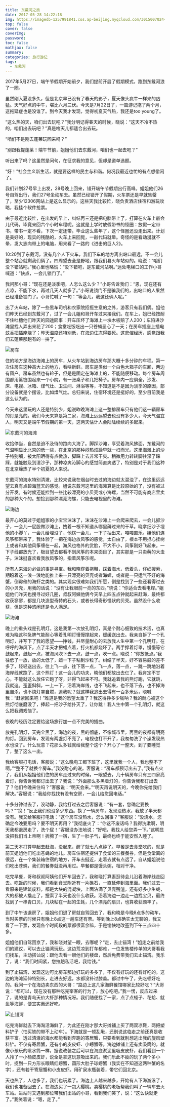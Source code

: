 ```yaml
---
title: 东戴河之旅
date: 2017-05-28 14:22:18
img: https://imagedb-1257991841.cos.ap-beijing.myqcloud.com/301500702443_.pic_hd.jpg
top: false
cover: false
coverImg: 
password: 
toc: false
mathjax: false
summary: 
categories: 旅行游记
tags:
  - 东戴河
---
```

2017年5月27日，端午节假期开始前夕，我们提前开启了假期模式，跑到东戴河浪了一圈。

虽然刚入夏没多久，但是北京早已没有了春天的影子，夏天像头疯牛一样来的凶猛。天气好点的中午，堪比六月三伏。今天是7月22日了，一篇游记拖了两个月，这拖延症也是没谁了。到今天我才发现，觉得初夏天气热，我还是too young了。

“这么热的天，咱们出去玩吧？”我分明记得春天的时候，晓说：“这天不冷不热的，咱们出去玩吧？”真是啥天儿都适合出去玩。

“咱们不是刚去蓬莱玩回来吗？”

“别跟我提蓬莱！端午节前，姐姐他们去东戴河，咱们也一起去吧？”

听出来了吗？这虽然是问句，在征求我的意见，但却是道单选题。

“好！”社会主义新生活，就是要这样的民主与和谐。何况我最近也忙的有点想偷闲了。

我们计划27号早上出发，28号晚上回来，错开端午节假期出行高峰。姐姐他们26号自驾出行，我们27号坐动车去。虽然已经错开了假期，火车票还是早就售罄了，至少12306网站上是这么显示的。这些天我比较忙，晓负责酒店住宿和游玩攻略，我挂个软件抢票。

由于最近比较忙，在出发的早上，纠结再三还是把电脑带上了，打算在火车上敲会儿代码，毕竟来回六个小时车程呢。这就是上学时放假带书的怪圈：放假一定带书，带书一定不看，下次一定还带。毕业这么些年了，这个怪圈还没走出来。计划是美好的，现实的残酷的，火车上来回晃，一敲代码就晕。奇怪的是看动漫就不晕，发大志向带上的电脑，用来看了一路的《进击的巨人2》。

10:20到了东戴河，没有几个人下火车，我们下车的地方离出站口最远，不一会儿整个站台就剩我们俩了。四周望去全是野地，跟我们县火车站似的。晓说：“咱们没下错站吧。”我心里也略慌：“没下错吧，是东戴河站啊。”远处电梯口的工作小哥喊道：“快点，一会儿锁门了。”

我问那小哥：“现在还是淡季吧，人怎么这么少？”小哥告诉我们：“恩，现在还有点凉，不能下水，再过几天人就多了。”小哥说锁门不是骗我们的，出站口的人果然已经准备锁门了。小哥忙喊了一句：“等会儿，我这还俩人呢。”

出了火车站，除了一些黑车司机和农家院招揽生意的之外，游客只有我们俩。姐他们昨天已经到东戴河了，过了一会儿姐和哥开车过来接我们。在车上，姐已经按耐不住吐槽他们昨天的囧途囧事：开车压坏了海滩上一块木板赔了人200；车陷进沙滩里找人弄出来花了200；食堂吃饭吃出一只苍蝇恶心了一天；在房车插座上插电蚊香把插座烧了；昨天温度还特别低，在海边住冻得要死。这悲催经历，感觉跟我们去蓬莱那趟有的一拼了。

![房车](https://imagedb-1257991841.cos.ap-beijing.myqcloud.com/WX20170722-142010@2x.png)

住的地方是海边海滩上的房车，从火车站到海边房车那大概十多分钟的车程。第一次住房车这种高大上的地方，看啥新鲜。房车是类似一个白色大箱子的车厢，两边有窗户。房车虽然也有轮子，但是是固定在海滩上的，不能随便移动。每个房车周围都用篱笆围起来一个小院，有一张桌子和几把椅子。房车内一应俱全，沙发、床、电视、冰箱、煤气灶、卫生间、淋浴等等，不知道是不是因为淡季的原因，部分设备就是个摆设，比如煤气灶。总归来说，住宿环境还是挺好的，至少目前我是这么认为的。

今天来这里玩的人还是特别少，姐说昨晚海滩上这一整排房车只有他们这一辆房车的灯是亮的。我们今天来算是第二家，海滩上远远望去也没有多少人，今天气温宜人，明天又是端午节假期的第一天，这两天估计人会陆陆续续的多起来。

![东戴河的海滩](https://imagedb-1257991841.cos.ap-beijing.myqcloud.com/231500702179_.pic.jpg)

收拾停当，自然是迫不及待的跑向大海了。脚踩沙滩，享受着海风拂面，东戴河的气温明显比北京的低一些，在北京的那种闷热烦躁早就一扫而光。这里海滩上的沙子特别细，被太阳晒得有点微热，脚踩上去非常干爽。稍微用力转转脚往深了踩踩，就能触及到湿沙子，那种凉爽沁脚心的感觉简直爽透了，特别是对于我们这种在北京燥热了半个初夏的人来说。

东戴河的海水特别清澈，比较来说我在烟台时去过的海边就太混浊了，在这里远远望去真有点碧海蓝天的感觉。姐说东戴河这里的海滩算是比较原始的了，没有被过分开发。有时候还能捡到一些比较漂亮的小贝壳或小海螺，当然不可能有商店里卖的那种大个的。想捡到那种漂亮海螺，只能去电视里的海滩。

![海边](https://imagedb-1257991841.cos.ap-beijing.myqcloud.com/271500702316_.pic.jpg)

最开心的莫过于姐姐家的小宝宝沫沫了，沫沫在沙滩上一会爬来爬去，一会儿抓沙子，一会儿一屁股做沙滩上，拽着一根不知道从哪里薅过来的干草。晓拿细沙子埋他的小脚丫，一会儿给埋没了，他楞一会儿，一下子抽出来，嘎嘎直乐。姐他们连风筝都带来了，我体验了一把在海边放风筝的感觉，太自由了，根本不用担心挂树上或者和其他风筝缠在一起，海风也格外的赏脸，不大不小，风筝刚好飞起来。一下子线都放光了，极目望去都看不到风筝的本来面目了，其实那是一只卖萌的大虫子。沫沫挺喜欢看我放风筝的，指着风筝乐呢。

所有人来海边必做的事是寻宝。我和晓穿着拖鞋，踩着海水，低着头，仔细搜索，期盼着这一浪一浪地能推上来一只漂亮的贝壳或者海螺，或者是一只运气不好的海蟹，倒霉催的海虾之类的。其实现实很难如我们所愿，倒是找到了一些还看得过去的小贝壳，用我的话说：“没有让我眼前一亮的东西。”晓说：“你适合去看电焊。”姐姐他们昨天也搜寻过好几圈，叔叔阿姨他俩今天早上四五点钟就起来赶海，最终都收获寥寥，都是几块造型奇特的石头，或者长得奇形怪状的贝壳。虽然没什么收获，但是这种悠闲还是令人满足。

![海滩](https://imagedb-1257991841.cos.ap-beijing.myqcloud.com/301500702443_.pic_hd.jpg)

晚上的重头戏是孔明灯。这是我第一次放孔明灯，真是个耐心细致的技术活，也真难为晓这种急脾气能耐心等着孔明灯慢慢撑起来，缓缓送出去。我亲自拆了一个孔明灯，并写下了我的愿望——挣钱，并尽量耐心的去放我人生中第一个孔明灯。在呼呼的海风下，点了半天才把蜡点着，打火机都烧坏了。两手撑着灯罩，慢慢等它鼓起来，鼓起一点，被海风吹下去一点，鼓一点，吹一点。晓说：“你放低点。”我往低了一放，放的太低了，蜡一下子粘到沙粒了。纠结了半天，好不容易鼓的差不多了，轻轻送出去，往上飞一点，往下落一点，飞一点，落一点，一跳一跳地沿着海岸线就跑了，这个熊灯！这一会儿的功夫，晓他们都放出去仨了。我肯定不甘心，不能就这么放任它跑了呀，非得飞起来不可。我就追着我的熊灯跑，它就跳，我就追。歪歪斜斜，一上一下，沿着海岸线，也不飞起来，也不落下去，也不掉海里自杀，也不烧灯罩自燃，逗我呢？就这样我追出去得有一百多米远，晓喊我：“赶紧回来吧！”难道是我的愿望太重了？我这得挣多少钱呐？我的耐心被这个熊灯彻底磨没了，捧起一把沙子给扑灭了，让你跳！我人生中第一个孔明灯，就这么把我调戏恼了。

夜晚的经历注定要给这场旅行加一点不完美的插曲。

放完孔明灯，天完全黑了，海边的夜，黑的彻底，不像城市里，再黑的夜都有明亮的灯。回到房车，发现有两盏灯不亮了，电视也打不开了，我匆匆洗了个澡发现热水也没了。什么玩意？花那么多钱就给我整个这个？开心了一整天，到了要睡觉了，整了这么一出。

我给客服打电话，客服说：“这么晚电工都下班了，这里就我一个人，我也整不了啊。”“整不了就换个房车。”我没耐心的说。客服说：“房车都预订出去了。”我有点火了，我们从姐姐他们住的房车走过来的时候，一眼望去，几十辆房车只有三四家亮着灯，你告诉我都订出去了？我说：“外面那么多黑着灯的，你告诉我都订出去了？他们今晚来住吗？”客服说：“明天会来。”“明天再说明天的，今晚你先给我们解决。”客服说：“我给你找找有没有空房，一会儿给您回电话。”

十多分钟过去了，没动静，我给打过去之后客服说：“有一套，您确定要换吗？”“换！”反正我们也没多少东西。换了一辆房车，发现没热水，我放了半天都没有。我又给客服打电话：“这个房车没热水，怎么回事？”客服说：“没烧水，您确定今晚要用吗？要不明天再用？”我彻底火了：“你这不废话吗？我得洗漱啊，明天我都退房走了，洗个屁！”客服没办法地说：“好吧，我找人给您弄一下。”这明显没把我们当上帝啊！折腾了一宿，生了一肚子气，最终也终于能安然入睡了。

第二天本打算早起去赶海，没起来，醒了就七八点钟了。早餐是去食堂吃的，就是前天姐姐他们吃出苍蝇的地儿。房车住宿还提供了食堂的三餐餐券，但是食堂离的很远，在一个集装箱住宿的地方，开车去挺近，走着去就有点远了。自从姐姐说他们吃出苍蝇，我们的餐券就没再用过。早餐都是馒头粥，相对干净。

吃完早餐，哥和叔叔阿姨他们开车回去了，我和晓打算逛逛待会儿沿着海岸线走回去。吃饭的时候，我们看到食堂附近有一片礁石，一直延伸到海里面。我们过去一看原来是建筑废料，都是大块的混凝块，上面沾满了贝壳残渣，还有好多小生蚝，大的都被人撬走了，搜索了半天也没什么收获。沿着海边一边走一边找宝贝，最终找到了一串青口贝，几块粘在一起的生蚝，几个漂亮的扇贝，也算收获颇丰了。

到了中午该退房了，姐姐他们退了房就自驾回去了，我和晓是今晚8点多的动车，当时买票的时候只有晚上8点这一趟车还有票。等到晚上8点确实太无聊的，我又看了一下票，发现各个时间段的票都很富余嘛，于是愉快地改签到下午三点四十多。

姐姐他们自驾回京了，我和晓对望一眼，去哪呢？“走，去止锚湾！”姐走之前给我们的建议，可以去止锚湾玩玩。这边荒凉到打车都难，一位发售楼传单的大哥看我们找车，主动搭讪说：跟他去看一眼他们的楼盘，然后免费带我们去止锚湾。我乐了，说：“我们时间紧，您拉趟私活吧，我给钱。”

到了止锚湾，发现这边可比房车那边好玩的多多了，不仅有好玩的还有好吃的。这边的海滩延伸特别长，走进去好远，水都没补过膝盖。都过中午了，先吃顿好吃的。我问一个在海边卖东西的大哥：“路边上这几家海鲜餐馆哪家比较好吃？”大哥说：“都可以，现在没有那种吃完宰客的行为了，放心吃吧。”我一愣，反应过来了，说的是青岛天价大虾那种情况呀。我们随便找了一家，点了点蛏子、花蛤、鱿鱼等海鲜，便宜实惠还好吃。

![止锚湾](https://imagedb-1257991841.cos.ap-beijing.myqcloud.com/261500702315_.pic.jpg)

吃完海鲜就去下海淘活海鲜了，为此还在刚才那大哥摊铺上买了两双凉鞋，两把塑料铲子（怕买铁的带不上动车）。下海就是一顿乱瞅，还别说这临走之前还真是收获丰富。透过清澈的海水都能看到奔跑的寄居蟹，只要看到就别想逃出我的旋风塑料铲。不仅有寄居蟹，还有小的皮皮虾、小螃蟹等。海边摊铺上还有卖吸筒的，就像小孩玩的呲水筒一样，据说改装之后可以在海底淤泥里吸皮皮虾，我们看到一个人拎了一小桶皮皮虾，说全是拿这玩意吸出来的。我们乐此不疲的玩了两个多小时，捉到一只方形长眼睛红螃蟹，圆形大肚子球螃蟹（我实在不知道这两种蟹的名字），还有若干寄居蟹和小皮皮虾。用矿泉水瓶装着，带它们回北京。

天也热了，人也多了，我们也玩累了。海边上人越来越多，开始有人下海游泳了，我们也准备回去了。在海边买了一包大樱桃，卖樱桃的老板帮我们叫了一辆车去火车站。进站时又遇到那位带我们出站的小哥，看到我们笑了，说：“这么快就走了。”我笑着说：“嗯，走了。”


